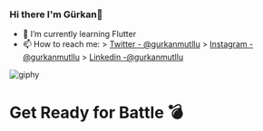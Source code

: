 ### Hi there I'm Gürkan👋

- 🌱 I’m currently learning Flutter
- 📫 How to reach me: > [Twitter - @gurkanmutllu](https://twitter.com/gurkanmutllu)  > [Instagram - @gurkanmutllu](https://www.instagram.com/gurkanmutllu/)  > [Linkedin -@gurkanmutllu](https://www.linkedin.com/in/gurkanmutllu)

![giphy](https://media.giphy.com/media/fwbZnTftCXVocKzfxR/giphy.gif)

# Get Ready for Battle 💣

